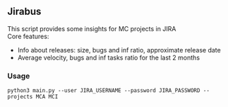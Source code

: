 ## Jirabus
This script provides some insights for MC projects in JIRA    
Core features:
- Info about releases: size, bugs and inf ratio, approximate release date
- Average velocity, bugs and inf tasks ratio for the last 2 months  

### Usage
```
python3 main.py --user JIRA_USERNAME --password JIRA_PASSWORD --projects MCA MCI
```